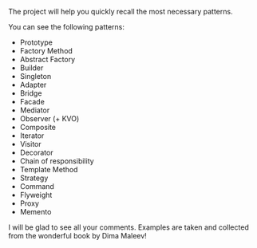 The project will help you quickly recall the most necessary patterns.

You can see the following patterns:
- Prototype
- Factory Method
- Abstract Factory
- Builder
- Singleton
- Adapter
- Bridge
- Facade
- Mediator
- Observer (+ KVO)
- Composite
- Iterator
- Visitor
- Decorator
- Chain of responsibility
- Template Method
- Strategy
- Command
- Flyweight
- Proxy
- Memento

I will be glad to see all your comments. 
Examples are taken and collected from the wonderful book by Dima Maleev!
